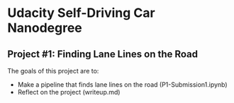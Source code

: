 # Udacity Self-Driving Car Nanodegree

## Project #1: Finding Lane Lines on the Road 

The goals of this project are to:
* Make a pipeline that finds lane lines on the road (P1-Submission1.ipynb)
* Reflect on the project (writeup.md)
